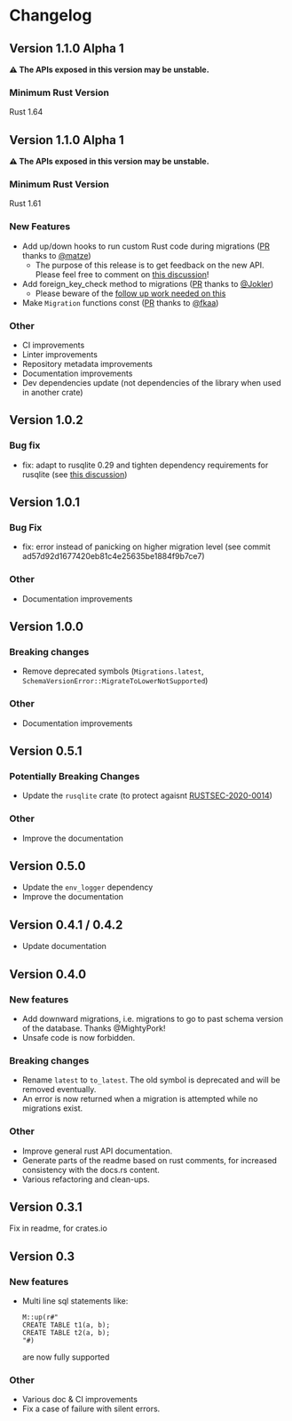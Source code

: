 # Changelog

## Version 1.1.0 Alpha 1

**⚠️ The APIs exposed in this version may be unstable.**

### Minimum Rust Version

Rust 1.64

## Version 1.1.0 Alpha 1

**⚠️ The APIs exposed in this version may be unstable.**

### Minimum Rust Version

Rust 1.61

### New Features

* Add up/down hooks to run custom Rust code during migrations ([PR](https://github.com/cljoly/rusqlite_migration/pull/28) thanks to [@matze](https://github.com/matze))
  * The purpose of this release is to get feedback on the new API. Please feel free to comment on [this discussion](https://github.com/cljoly/rusqlite_migration/discussions/36)!
* Add foreign_key_check method to migrations ([PR](https://github.com/cljoly/rusqlite_migration/pull/20) thanks to [@Jokler](https://github.com/Jokler))
  * Please beware of the [follow up work needed on this](https://github.com/cljoly/rusqlite_migration/issues/4#issuecomment-1166363260)
* Make `Migration` functions const ([PR](https://github.com/cljoly/rusqlite_migration/pull/19) thanks to [@fkaa](https://github.com/fkaa))

### Other

* CI improvements
* Linter improvements
* Repository metadata improvements
* Documentation improvements
* Dev dependencies update (not dependencies of the library when used in another crate)

## Version 1.0.2

### Bug fix

* fix: adapt to rusqlite 0.29 and tighten dependency requirements for rusqlite (see [this discussion](https://github.com/cljoly/rusqlite_migration/issues/68#issuecomment-1485795284))

## Version 1.0.1

### Bug Fix

* fix: error instead of panicking on higher migration level (see commit ad57d92d1677420eb81c4e25635be1884f9b7ce7)

### Other

* Documentation improvements

## Version 1.0.0

### Breaking changes

* Remove deprecated symbols (`Migrations.latest`, `SchemaVersionError::MigrateToLowerNotSupported`)

### Other

* Documentation improvements

## Version 0.5.1

### Potentially Breaking Changes
- Update the `rusqlite` crate (to protect agaisnt [RUSTSEC-2020-0014](https://rustsec.org/advisories/RUSTSEC-2020-0014.html))

### Other
- Improve the documentation

## Version 0.5.0

- Update the `env_logger` dependency
- Improve the documentation

## Version 0.4.1 / 0.4.2

- Update documentation

## Version 0.4.0

### New features

- Add downward migrations, i.e. migrations to go to past schema version of the database. Thanks @MightyPork!
- Unsafe code is now forbidden.

### Breaking changes

- Rename `latest` to `to_latest`. The old symbol is deprecated and will be removed eventually.
- An error is now returned when a migration is attempted while no migrations exist.

### Other

- Improve general rust API documentation.
- Generate parts of the readme based on rust comments, for increased consistency with the docs.rs content.
- Various refactoring and clean-ups.

## Version 0.3.1

Fix in readme, for crates.io

## Version 0.3

### New features

- Multi line sql statements like:
	```
	M::up(r#"
	CREATE TABLE t1(a, b);
	CREATE TABLE t2(a, b);
	"#)
	```
    are now fully supported

### Other

- Various doc & CI improvements
- Fix a case of failure with silent errors.


